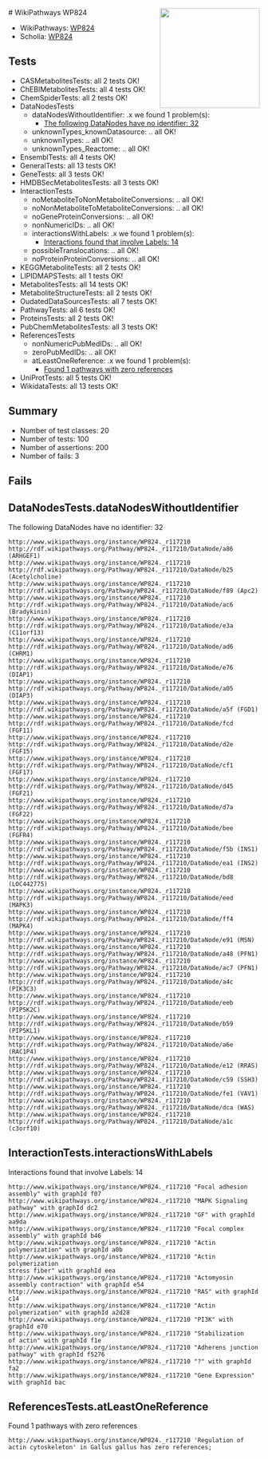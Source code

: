 <img style="float: right; width: 200px" src="https://upload.wikimedia.org/wikipedia/commons/thumb/8/83/Wplogo_with_text_500.png/640px-Wplogo_with_text_500.png" />
# WikiPathways WP824

* WikiPathways: [WP824](https://new.wikipathways.org/pathways/WP824)
* Scholia: [WP824](https://scholia.toolforge.org/wikipathways/WP824)
## Tests
* CASMetabolitesTests: all 2 tests OK!
* ChEBIMetabolitesTests: all 4 tests OK!
* ChemSpiderTests: all 2 tests OK!
* DataNodesTests
    * dataNodesWithoutIdentifier: .x we found 1 problem(s):
        * [The following DataNodes have no identifier: 32](#8792c4d0)
    * unknownTypes_knownDatasource: .. all OK!
    * unknownTypes: .. all OK!
    * unknownTypes_Reactome: .. all OK!
* EnsemblTests: all 4 tests OK!
* GeneralTests: all 13 tests OK!
* GeneTests: all 3 tests OK!
* HMDBSecMetabolitesTests: all 3 tests OK!
* InteractionTests
    * noMetaboliteToNonMetaboliteConversions: .. all OK!
    * noNonMetaboliteToMetaboliteConversions: .. all OK!
    * noGeneProteinConversions: .. all OK!
    * nonNumericIDs: .. all OK!
    * interactionsWithLabels: .x we found 1 problem(s):
        * [Interactions found that involve Labels: 14](#fe97a8bc)
    * possibleTranslocations: .. all OK!
    * noProteinProteinConversions: .. all OK!
* KEGGMetaboliteTests: all 2 tests OK!
* LIPIDMAPSTests: all 1 tests OK!
* MetabolitesTests: all 14 tests OK!
* MetaboliteStructureTests: all 2 tests OK!
* OudatedDataSourcesTests: all 7 tests OK!
* PathwayTests: all 6 tests OK!
* ProteinsTests: all 2 tests OK!
* PubChemMetabolitesTests: all 3 tests OK!
* ReferencesTests
    * nonNumericPubMedIDs: .. all OK!
    * zeroPubMedIDs: .. all OK!
    * atLeastOneReference: .x we found 1 problem(s):
        * [Found 1 pathways with zero references](#35eb778e)
* UniProtTests: all 5 tests OK!
* WikidataTests: all 13 tests OK!


## Summary

* Number of test classes: 20
* Number of tests: 100
* Number of assertions: 200
* Number of fails: 3

## Fails

<a name="8792c4d0" />

## DataNodesTests.dataNodesWithoutIdentifier

The following DataNodes have no identifier: 32
```
http://www.wikipathways.org/instance/WP824._r117210 http://rdf.wikipathways.org/Pathway/WP824._r117210/DataNode/a86 (ARHGEF1)
http://www.wikipathways.org/instance/WP824._r117210 http://rdf.wikipathways.org/Pathway/WP824._r117210/DataNode/b25 (Acetylcholine)
http://www.wikipathways.org/instance/WP824._r117210 http://rdf.wikipathways.org/Pathway/WP824._r117210/DataNode/f89 (Apc2)
http://www.wikipathways.org/instance/WP824._r117210 http://rdf.wikipathways.org/Pathway/WP824._r117210/DataNode/ac6 (Bradykinin)
http://www.wikipathways.org/instance/WP824._r117210 http://rdf.wikipathways.org/Pathway/WP824._r117210/DataNode/e3a (C11orf13)
http://www.wikipathways.org/instance/WP824._r117210 http://rdf.wikipathways.org/Pathway/WP824._r117210/DataNode/ad6 (CHRM1)
http://www.wikipathways.org/instance/WP824._r117210 http://rdf.wikipathways.org/Pathway/WP824._r117210/DataNode/e76 (DIAP1)
http://www.wikipathways.org/instance/WP824._r117210 http://rdf.wikipathways.org/Pathway/WP824._r117210/DataNode/a05 (DIAP3)
http://www.wikipathways.org/instance/WP824._r117210 http://rdf.wikipathways.org/Pathway/WP824._r117210/DataNode/a5f (FGD1)
http://www.wikipathways.org/instance/WP824._r117210 http://rdf.wikipathways.org/Pathway/WP824._r117210/DataNode/fcd (FGF11)
http://www.wikipathways.org/instance/WP824._r117210 http://rdf.wikipathways.org/Pathway/WP824._r117210/DataNode/d2e (FGF15)
http://www.wikipathways.org/instance/WP824._r117210 http://rdf.wikipathways.org/Pathway/WP824._r117210/DataNode/cf1 (FGF17)
http://www.wikipathways.org/instance/WP824._r117210 http://rdf.wikipathways.org/Pathway/WP824._r117210/DataNode/d45 (FGF21)
http://www.wikipathways.org/instance/WP824._r117210 http://rdf.wikipathways.org/Pathway/WP824._r117210/DataNode/d7a (FGF22)
http://www.wikipathways.org/instance/WP824._r117210 http://rdf.wikipathways.org/Pathway/WP824._r117210/DataNode/bee (FGFR4)
http://www.wikipathways.org/instance/WP824._r117210 http://rdf.wikipathways.org/Pathway/WP824._r117210/DataNode/f5b (INS1)
http://www.wikipathways.org/instance/WP824._r117210 http://rdf.wikipathways.org/Pathway/WP824._r117210/DataNode/ea1 (INS2)
http://www.wikipathways.org/instance/WP824._r117210 http://rdf.wikipathways.org/Pathway/WP824._r117210/DataNode/bd8 (LOC442775)
http://www.wikipathways.org/instance/WP824._r117210 http://rdf.wikipathways.org/Pathway/WP824._r117210/DataNode/eed (MAPK3)
http://www.wikipathways.org/instance/WP824._r117210 http://rdf.wikipathways.org/Pathway/WP824._r117210/DataNode/ff4 (MAPK4)
http://www.wikipathways.org/instance/WP824._r117210 http://rdf.wikipathways.org/Pathway/WP824._r117210/DataNode/e91 (MSN)
http://www.wikipathways.org/instance/WP824._r117210 http://rdf.wikipathways.org/Pathway/WP824._r117210/DataNode/a48 (PFN1)
http://www.wikipathways.org/instance/WP824._r117210 http://rdf.wikipathways.org/Pathway/WP824._r117210/DataNode/ac7 (PFN1)
http://www.wikipathways.org/instance/WP824._r117210 http://rdf.wikipathways.org/Pathway/WP824._r117210/DataNode/a4c (PIK3C3)
http://www.wikipathways.org/instance/WP824._r117210 http://rdf.wikipathways.org/Pathway/WP824._r117210/DataNode/eeb (PIP5K2C)
http://www.wikipathways.org/instance/WP824._r117210 http://rdf.wikipathways.org/Pathway/WP824._r117210/DataNode/b59 (PIP5KL1)
http://www.wikipathways.org/instance/WP824._r117210 http://rdf.wikipathways.org/Pathway/WP824._r117210/DataNode/a6e (RAC1P4)
http://www.wikipathways.org/instance/WP824._r117210 http://rdf.wikipathways.org/Pathway/WP824._r117210/DataNode/e12 (RRAS)
http://www.wikipathways.org/instance/WP824._r117210 http://rdf.wikipathways.org/Pathway/WP824._r117210/DataNode/c59 (SSH3)
http://www.wikipathways.org/instance/WP824._r117210 http://rdf.wikipathways.org/Pathway/WP824._r117210/DataNode/fe1 (VAV1)
http://www.wikipathways.org/instance/WP824._r117210 http://rdf.wikipathways.org/Pathway/WP824._r117210/DataNode/dca (WAS)
http://www.wikipathways.org/instance/WP824._r117210 http://rdf.wikipathways.org/Pathway/WP824._r117210/DataNode/a1c (c3orf10)
```

<a name="fe97a8bc" />

## InteractionTests.interactionsWithLabels

Interactions found that involve Labels: 14
```
http://www.wikipathways.org/instance/WP824._r117210 "Focal adhesion
assembly" with graphId f07
http://www.wikipathways.org/instance/WP824._r117210 "MAPK Signaling
pathway" with graphId dc2
http://www.wikipathways.org/instance/WP824._r117210 "GF" with graphId aa9da
http://www.wikipathways.org/instance/WP824._r117210 "Focal complex
assembly" with graphId b46
http://www.wikipathways.org/instance/WP824._r117210 "Actin polymerization" with graphId a0b
http://www.wikipathways.org/instance/WP824._r117210 "Actin polymerization
stress fiber" with graphId eea
http://www.wikipathways.org/instance/WP824._r117210 "Actomyosin
assembly contraction" with graphId e54
http://www.wikipathways.org/instance/WP824._r117210 "RAS" with graphId c14
http://www.wikipathways.org/instance/WP824._r117210 "Actin 
polymerization" with graphId a2d28
http://www.wikipathways.org/instance/WP824._r117210 "PI3K" with graphId e70
http://www.wikipathways.org/instance/WP824._r117210 "Stabilization
of actin" with graphId f1e
http://www.wikipathways.org/instance/WP824._r117210 "Adherens junction  
pathway" with graphId f5276
http://www.wikipathways.org/instance/WP824._r117210 "?" with graphId fa2
http://www.wikipathways.org/instance/WP824._r117210 "Gene Expression" with graphId bac
```

<a name="35eb778e" />

## ReferencesTests.atLeastOneReference

Found 1 pathways with zero references
```
http://www.wikipathways.org/instance/WP824._r117210 'Regulation of actin cytoskeleton' in Gallus gallus has zero references; 
```

